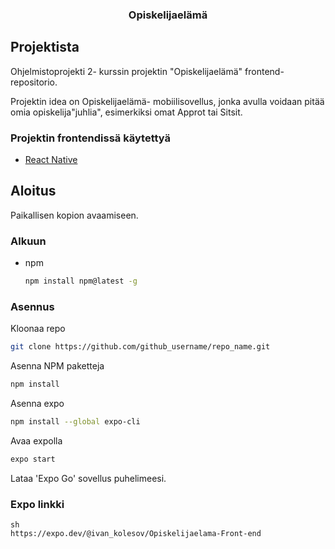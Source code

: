 <h3 align="center">Opiskelijaelämä</h3>


## Projektista

Ohjelmistoprojekti 2- kurssin projektin "Opiskelijaelämä" frontend-repositorio.

Projektin idea on Opiskelijaelämä- mobiilisovellus, jonka avulla voidaan pitää omia opiskelija"juhlia", esimerkiksi omat Approt tai Sitsit.


### Projektin frontendissä käytettyä

* [React Native](https://reactnative.dev/)


## Aloitus

Paikallisen kopion avaamiseen.


### Alkuun

* npm
  ```sh
  npm install npm@latest -g
  ```

### Asennus

Kloonaa repo
   ```sh
   git clone https://github.com/github_username/repo_name.git
   ```
Asenna NPM paketteja
   ```sh
   npm install
   ```
Asenna expo
   ```sh
   npm install --global expo-cli
   ```   
Avaa expolla
   ```sh
   expo start
   ```
   
Lataa 'Expo Go' sovellus puhelimeesi.

### Expo linkki
    sh
    https://expo.dev/@ivan_kolesov/Opiskelijaelama-Front-end
    

